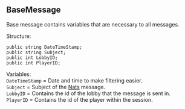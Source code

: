 ## BaseMessage

Base message contains variables that are necessary to all messages.

Structure:
```
public string DateTimeStamp;
public string Subject;
public int LobbyID;
public int PlayerID;
```
Variables:\
`DateTimeStamp` = Date and time to make filtering easier.\
`Subject` = Subject of the [Nats](../nats.md) message.\
`LobbyID` = Contains the id of the lobby that the message is sent in.\
`PlayerID` = Contains the id of the player within the session.